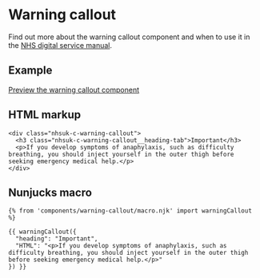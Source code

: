 # Warning callout

Find out more about the warning callout component and when to use it in the [NHS digital service manual](https://beta.nhs.uk/service-manual/).

## Example

[Preview the warning callout component]()

## HTML markup

    <div class="nhsuk-c-warning-callout">
      <h3 class="nhsuk-c-warning-callout__heading-tab">Important</h3>
      <p>If you develop symptoms of anaphylaxis, such as difficulty breathing, you should inject yourself in the outer thigh before seeking emergency medical help.</p>
    </div>

## Nunjucks macro

    {% from 'components/warning-callout/macro.njk' import warningCallout %}

    {{ warningCallout({
      "heading": "Important",
      "HTML": "<p>If you develop symptoms of anaphylaxis, such as difficulty breathing, you should inject yourself in the outer thigh before seeking emergency medical help.</p>"
    }) }}
